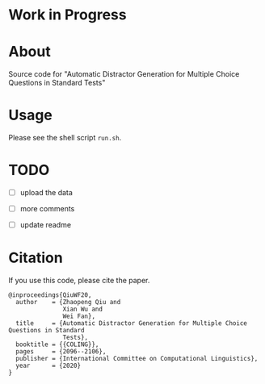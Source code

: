# Work in Progress

# About

Source code for "Automatic Distractor Generation for Multiple Choice Questions in Standard Tests"

# Usage

Please see the shell script `run.sh`.

# TODO
- [ ] upload the data
- [ ] more comments
- [ ] update readme


# Citation
If you use this code, please cite the paper.
```
@inproceedings{QiuWF20,
  author    = {Zhaopeng Qiu and
               Xian Wu and
               Wei Fan},
  title     = {Automatic Distractor Generation for Multiple Choice Questions in Standard
               Tests},
  booktitle = {{COLING}},
  pages     = {2096--2106},
  publisher = {International Committee on Computational Linguistics},
  year      = {2020}
}
```
